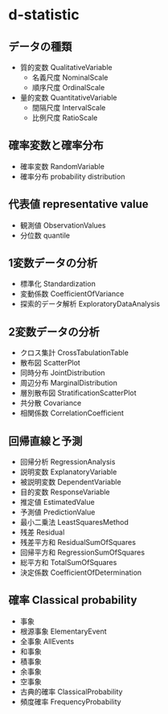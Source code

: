 # d-statistic

## データの種類
- 質的変数 QualitativeVariable
    - 名義尺度 NominalScale
    - 順序尺度 OrdinalScale
- 量的変数 QuantitativeVariable
    - 間隔尺度 IntervalScale
    - 比例尺度 RatioScale

## 確率変数と確率分布
- 確率変数 RandomVariable
- 確率分布 probability distribution

## 代表値 representative value
- 観測値 ObservationValues
- 分位数 quantile

## 1変数データの分析
- 標準化 Standardization
- 変動係数 CoefficientOfVariance
- 探索的データ解析 ExploratoryDataAnalysis

## 2変数データの分析
- クロス集計 CrossTabulationTable
- 散布図 ScatterPlot
- 同時分布 JointDistribution
- 周辺分布 MarginalDistribution
- 層別散布図 StratificationScatterPlot
- 共分散 Covariance
- 相関係数 CorrelationCoefficient

## 回帰直線と予測
- 回帰分析 RegressionAnalysis
- 説明変数 ExplanatoryVariable
- 被説明変数 DependentVariable
- 目的変数 ResponseVariable
- 推定値 EstimatedValue
- 予測値 PredictionValue
- 最小二乗法 LeastSquaresMethod
- 残差 Residual
- 残差平方和 ResidualSumOfSquares
- 回帰平方和 RegressionSumOfSquares
- 総平方和 TotalSumOfSquares
- 決定係数 CoefficientOfDetermination

## 確率 Classical probability
- 事象
- 根源事象 ElementaryEvent
- 全事象 AllEvents
- 和事象
- 積事象
- 余事象
- 空事象
- 古典的確率 ClassicalProbability
- 頻度確率 FrequencyProbability
